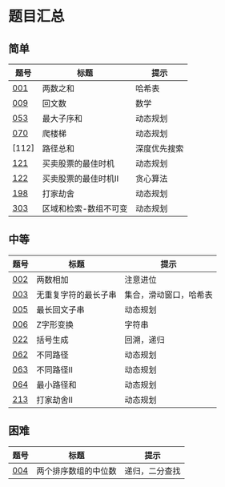 # 题目汇总

## 简单

|题号|标题|提示|
|-|-|-|
|[001]|两数之和|哈希表|
|[009]|回文数|数学|
|[053]|最大子序和|动态规划|
|[070]|爬楼梯|动态规划|
|[112]|路径总和|深度优先搜索|
|[121]|买卖股票的最佳时机|动态规划|
|[122]|买卖股票的最佳时机II|贪心算法|
|[198]|打家劫舍|动态规划|
|[303]|区域和检索-数组不可变|动态规划|

## 中等

|题号|标题|提示|
|-|-|-|
|[002]|两数相加|注意进位|
|[003]|无重复字符的最长子串|集合，滑动窗口，哈希表|
|[005]|最长回文子串|动态规划|
|[006]|Z字形变换|字符串|
|[022]|括号生成|回溯，递归|
|[062]|不同路径|动态规划|
|[063]|不同路径II|动态规划|
|[064]|最小路径和|动态规划|
|[213]|打家劫舍II|动态规划|

## 困难

|题号|标题|提示|
|-|-|-|
|[004]|两个排序数组的中位数|递归，二分查找|

[001]: easy/001/README.md
[009]: easy/009/README.md
[053]: easy/053/README.md
[070]: easy/070/README.md
[121]: easy/121/README.md
[122]: easy/122/README.md
[198]: easy/198/README.md
[303]: easy/303/README.md

[002]: medium/002/README.md
[003]: medium/003/README.md
[005]: medium/005/README.md
[006]: medium/006/README.md
[022]: medium/022/README.md
[062]: medium/062/README.md
[063]: medium/063/README.md
[064]: medium/064/README.md
[213]: medium/213/README.md

[004]: hard/004/README.md